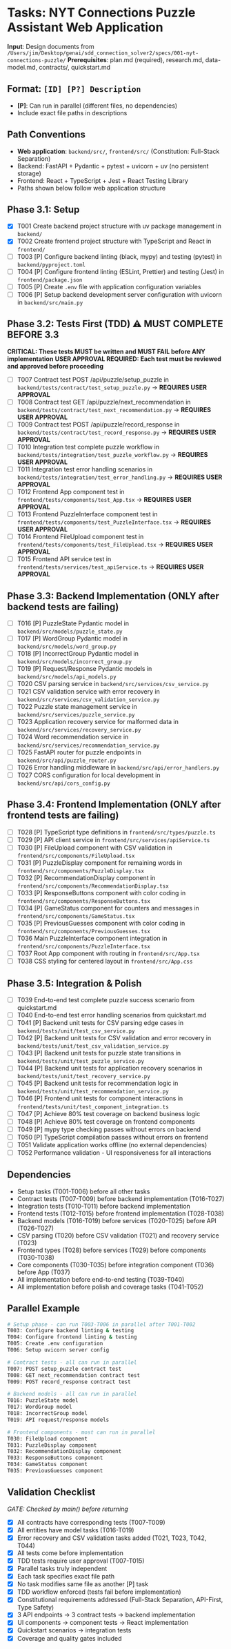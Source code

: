 # Tasks: NYT Connections Puzzle Assistant Web Application

**Input**: Design documents from `/Users/jim/Desktop/genai/sdd_connection_solver2/specs/001-nyt-connections-puzzle/`
**Prerequisites**: plan.md (required), research.md, data-model.md, contracts/, quickstart.md

## Format: `[ID] [P?] Description`
- **[P]**: Can run in parallel (different files, no dependencies)
- Include exact file paths in descriptions

## Path Conventions
- **Web application**: `backend/src/`, `frontend/src/` (Constitution: Full-Stack Separation)
- Backend: FastAPI + Pydantic + pytest + uvicorn + uv (no persistent storage)
- Frontend: React + TypeScript + Jest + React Testing Library
- Paths shown below follow web application structure

## Phase 3.1: Setup
- [x] T001 Create backend project structure with uv package management in `backend/`
- [x] T002 Create frontend project structure with TypeScript and React in `frontend/`
- [ ] T003 [P] Configure backend linting (black, mypy) and testing (pytest) in `backend/pyproject.toml`
- [ ] T004 [P] Configure frontend linting (ESLint, Prettier) and testing (Jest) in `frontend/package.json`
- [ ] T005 [P] Create `.env` file with application configuration variables
- [ ] T006 [P] Setup backend development server configuration with uvicorn in `backend/src/main.py`

## Phase 3.2: Tests First (TDD) ⚠️ MUST COMPLETE BEFORE 3.3
**CRITICAL: These tests MUST be written and MUST FAIL before ANY implementation**
**USER APPROVAL REQUIRED: Each test must be reviewed and approved before proceeding**
- [ ] T007 Contract test POST /api/puzzle/setup_puzzle in `backend/tests/contract/test_setup_puzzle.py` → **REQUIRES USER APPROVAL**
- [ ] T008 Contract test GET /api/puzzle/next_recommendation in `backend/tests/contract/test_next_recommendation.py` → **REQUIRES USER APPROVAL**
- [ ] T009 Contract test POST /api/puzzle/record_response in `backend/tests/contract/test_record_response.py` → **REQUIRES USER APPROVAL**
- [ ] T010 Integration test complete puzzle workflow in `backend/tests/integration/test_puzzle_workflow.py` → **REQUIRES USER APPROVAL**
- [ ] T011 Integration test error handling scenarios in `backend/tests/integration/test_error_handling.py` → **REQUIRES USER APPROVAL**
- [ ] T012 Frontend App component test in `frontend/tests/components/test_App.tsx` → **REQUIRES USER APPROVAL**
- [ ] T013 Frontend PuzzleInterface component test in `frontend/tests/components/test_PuzzleInterface.tsx` → **REQUIRES USER APPROVAL**
- [ ] T014 Frontend FileUpload component test in `frontend/tests/components/test_FileUpload.tsx` → **REQUIRES USER APPROVAL**
- [ ] T015 Frontend API service test in `frontend/tests/services/test_apiService.ts` → **REQUIRES USER APPROVAL**

## Phase 3.3: Backend Implementation (ONLY after backend tests are failing)
- [ ] T016 [P] PuzzleState Pydantic model in `backend/src/models/puzzle_state.py`
- [ ] T017 [P] WordGroup Pydantic model in `backend/src/models/word_group.py`
- [ ] T018 [P] IncorrectGroup Pydantic model in `backend/src/models/incorrect_group.py`
- [ ] T019 [P] Request/Response Pydantic models in `backend/src/models/api_models.py`
- [ ] T020 CSV parsing service in `backend/src/services/csv_service.py`
- [ ] T021 CSV validation service with error recovery in `backend/src/services/csv_validation_service.py`
- [ ] T022 Puzzle state management service in `backend/src/services/puzzle_service.py`
- [ ] T023 Application recovery service for malformed data in `backend/src/services/recovery_service.py`
- [ ] T024 Word recommendation service in `backend/src/services/recommendation_service.py`
- [ ] T025 FastAPI router for puzzle endpoints in `backend/src/api/puzzle_router.py`
- [ ] T026 Error handling middleware in `backend/src/api/error_handlers.py`
- [ ] T027 CORS configuration for local development in `backend/src/api/cors_config.py`

## Phase 3.4: Frontend Implementation (ONLY after frontend tests are failing)
- [ ] T028 [P] TypeScript type definitions in `frontend/src/types/puzzle.ts`
- [ ] T029 [P] API client service in `frontend/src/services/apiService.ts`
- [ ] T030 [P] FileUpload component with CSV validation in `frontend/src/components/FileUpload.tsx`
- [ ] T031 [P] PuzzleDisplay component for remaining words in `frontend/src/components/PuzzleDisplay.tsx`
- [ ] T032 [P] RecommendationDisplay component in `frontend/src/components/RecommendationDisplay.tsx`
- [ ] T033 [P] ResponseButtons component with color coding in `frontend/src/components/ResponseButtons.tsx`
- [ ] T034 [P] GameStatus component for counters and messages in `frontend/src/components/GameStatus.tsx`
- [ ] T035 [P] PreviousGuesses component with color coding in `frontend/src/components/PreviousGuesses.tsx`
- [ ] T036 Main PuzzleInterface component integration in `frontend/src/components/PuzzleInterface.tsx`
- [ ] T037 Root App component with routing in `frontend/src/App.tsx`
- [ ] T038 CSS styling for centered layout in `frontend/src/App.css`

## Phase 3.5: Integration & Polish
- [ ] T039 End-to-end test complete puzzle success scenario from quickstart.md
- [ ] T040 End-to-end test error handling scenarios from quickstart.md
- [ ] T041 [P] Backend unit tests for CSV parsing edge cases in `backend/tests/unit/test_csv_service.py`
- [ ] T042 [P] Backend unit tests for CSV validation and error recovery in `backend/tests/unit/test_csv_validation_service.py`
- [ ] T043 [P] Backend unit tests for puzzle state transitions in `backend/tests/unit/test_puzzle_service.py`
- [ ] T044 [P] Backend unit tests for application recovery scenarios in `backend/tests/unit/test_recovery_service.py`
- [ ] T045 [P] Backend unit tests for recommendation logic in `backend/tests/unit/test_recommendation_service.py`
- [ ] T046 [P] Frontend unit tests for component interactions in `frontend/tests/unit/test_component_integration.ts`
- [ ] T047 [P] Achieve 80% test coverage on backend business logic
- [ ] T048 [P] Achieve 80% test coverage on frontend components
- [ ] T049 [P] mypy type checking passes without errors on backend
- [ ] T050 [P] TypeScript compilation passes without errors on frontend
- [ ] T051 Validate application works offline (no external dependencies)
- [ ] T052 Performance validation - UI responsiveness for all interactions

## Dependencies
- Setup tasks (T001-T006) before all other tasks
- Contract tests (T007-T009) before backend implementation (T016-T027)
- Integration tests (T010-T011) before backend implementation
- Frontend tests (T012-T015) before frontend implementation (T028-T038)
- Backend models (T016-T019) before services (T020-T025) before API (T026-T027)
- CSV parsing (T020) before CSV validation (T021) and recovery service (T023)
- Frontend types (T028) before services (T029) before components (T030-T038)
- Core components (T030-T035) before integration component (T036) before App (T037)
- All implementation before end-to-end testing (T039-T040)
- All implementation before polish and coverage tasks (T041-T052)

## Parallel Example
```bash
# Setup phase - can run T003-T006 in parallel after T001-T002
T003: Configure backend linting & testing
T004: Configure frontend linting & testing  
T005: Create .env configuration
T006: Setup uvicorn server config

# Contract tests - all can run in parallel
T007: POST setup_puzzle contract test
T008: GET next_recommendation contract test
T009: POST record_response contract test

# Backend models - all can run in parallel
T016: PuzzleState model
T017: WordGroup model
T018: IncorrectGroup model
T019: API request/response models

# Frontend components - most can run in parallel
T030: FileUpload component
T031: PuzzleDisplay component
T032: RecommendationDisplay component
T033: ResponseButtons component
T034: GameStatus component
T035: PreviousGuesses component
```

## Validation Checklist
*GATE: Checked by main() before returning*

- [x] All contracts have corresponding tests (T007-T009)
- [x] All entities have model tasks (T016-T019)
- [x] Error recovery and CSV validation tasks added (T021, T023, T042, T044)
- [x] All tests come before implementation
- [x] TDD tests require user approval (T007-T015)
- [x] Parallel tasks truly independent
- [x] Each task specifies exact file path
- [x] No task modifies same file as another [P] task
- [x] TDD workflow enforced (tests fail before implementation)
- [x] Constitutional requirements addressed (Full-Stack Separation, API-First, Type Safety)
- [x] 3 API endpoints → 3 contract tests → backend implementation
- [x] UI components → component tests → React implementation
- [x] Quickstart scenarios → integration tests
- [x] Coverage and quality gates included